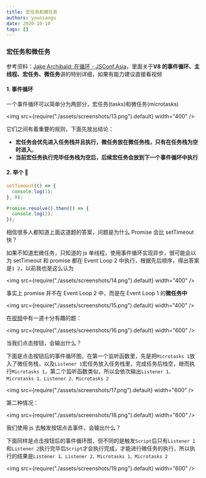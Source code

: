 ```yaml
---
title: 宏任务和微任务
authors: youniaogu
date: 2020-10-10
tags: []
---
```


### 宏任务和微任务

参考资料：[Jake Archibald: 在循环 - JSConf.Asia](https://www.youtube.com/watch?v=cCOL7MC4Pl0)，里面关于**V8 的事件循环、主线程、宏任务、微任务**讲的特别详细，如果有能力建议直接看视频

#### 1. 事件循环

一个事件循环可以简单分为两部分，宏任务(tasks)和微任务(microtasks)

<img src={require("./assets/screenshots/13.png").default} width="400" />

它们之间有着重要的规则，下面先放出结论：

- **宏任务会优先进入任务栈并且执行，微任务放在微任务栈，只有在任务栈为空时进入**。
- **当前宏任务执行完毕任务栈为空后，后续宏任务会放到下一个事件循环中执行**

#### 2. 举个 🌰

```javascript
setTimeout(() => {
  console.log(1);
}, 0);

Promise.resolve().then(() => {
  console.log(2);
});
```

相信很多人都知道上面这道题的答案，问题是为什么 Promise 会比 setTimeout 快？

如果不知道宏微任务，只知道的 js 单线程，使用事件循环实现异步，很可能会以为 setTimeout 和 promise 都在 Event Loop 2 中执行，根据先后顺序，得出答案是`1 2`，以前我也是这么认为

<img src={require("./assets/screenshots/14.png").default} width="400" />

事实上 promise 并不在 Event Loop 2 中，而是在 Event Loop 1 的**微任务中**

<img src={require("./assets/screenshots/15.png").default} width="400" />

在[视频](https://youtu.be/cCOL7MC4Pl0?t=1803)中有一道十分有趣的题：

<img src={require("./assets/screenshots/16.png").default} width="600" />

当我们点击按钮，会输出什么？

下面是点击按钮后的事件循环图，在第一个监听函数里，先是把`Microtasks 1`放入了微任务栈，以及`Listener 1`宏任务放入任务栈里，完成任务后栈空，继而执行`Microtasks 1`，第二个监听函数类似，所以会依次输出`Listener 1、Microtasks 1、Listener 2、Microtasks 2`

<img src={require("./assets/screenshots/17.png").default} width="600" />

第二种情况：

<img src={require("./assets/screenshots/18.png").default} width="600" />

我们使用 js 去触发按钮点击事件，会输出什么？

下面同样是点击按钮后的事件循环图，但不同的是触发`Script`后只有`Listener 1`和`Listener 2`执行完毕后`Script`才会执行完成，才能进行微任务的执行，所以执行的结果是`Listener 1、Listener 2、Microtasks 1、Microtasks 2`

<img src={require("./assets/screenshots/19.png").default} width="600" />
